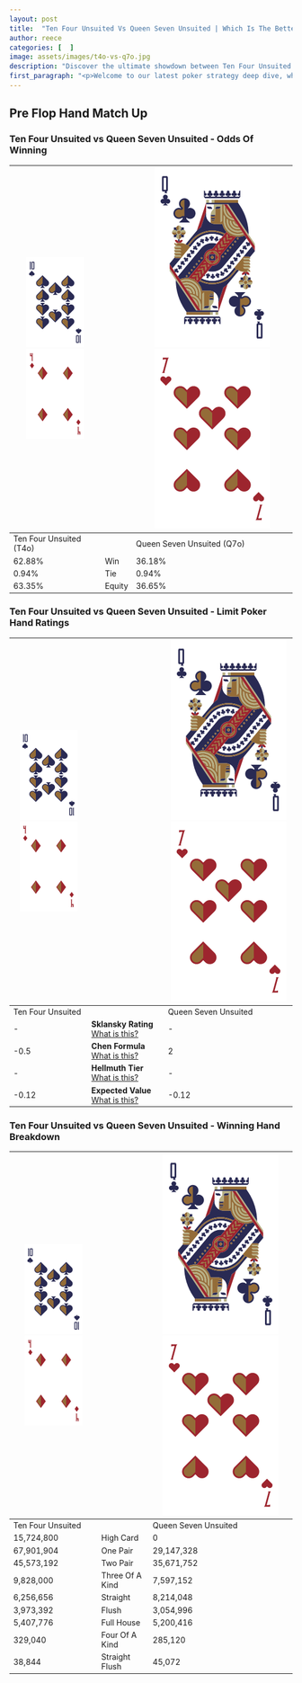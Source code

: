 ```yaml
---
layout: post
title:  "Ten Four Unsuited Vs Queen Seven Unsuited | Which Is The Better Hand In Poker? A Complete Guide"
author: reece
categories: [  ]
image: assets/images/t4o-vs-q7o.jpg
description: "Discover the ultimate showdown between Ten Four Unsuited and Queen Seven Unsuited in poker! Uncover the odds, strategies, and scenarios where one hand triumphs over the other. Get ready to up your poker game with this thrilling analysis."
first_paragraph: "<p>Welcome to our latest poker strategy deep dive, where we're pitting two distinct hands against each other in a high-stakes showdown: Ten Four Unsuited vs Queen Seven Unsuited.</p><p>In the dynamic world of poker, every decision counts, and knowing which hand holds the upper hand is key to your success at the table.</p><p>In this article, we'll dissect these two hands, explore the scenarios where one dominates the other, and equip you with the knowledge to make strategic choices that can tip the odds in your favor.</p><p>Get ready to unravel the intriguing dynamics of these poker hands and elevate your game to new heights.</p>"
---
```




[comment]: # (sp0)

## Pre Flop Hand Match Up

<div class="table hand-ratings" markdown="1"> 



### Ten Four Unsuited vs Queen Seven Unsuited - Odds Of Winning


    
| ![image info](assets/images/hand1/T.png) ![image info](assets/images/hand1/4o.png) |  | ![image info](assets/images/hand2/Q.png) ![image info](assets/images/hand2/7o.png) |
| -------- | -------- | -------- |
| Ten Four Unsuited (T4o) |  | Queen Seven Unsuited (Q7o) |
| 62.88% | Win | 36.18% |
| 0.94% | Tie | 0.94% |
| 63.35% | Equity | 36.65% |




[comment]: # (sp1)



### Ten Four Unsuited vs Queen Seven Unsuited - Limit Poker Hand Ratings


    
| ![image info](assets/images/hand1/T.png) ![image info](assets/images/hand1/4o.png) |  | ![image info](assets/images/hand2/Q.png) ![image info](assets/images/hand2/7o.png) |
| -------- | -------- | -------- |
| Ten Four Unsuited |  | Queen Seven Unsuited |
| - | **Sklansky Rating** [What is this?](/sklansky-rating-explained) | - |
| -0.5 | **Chen Formula** [What is this?](/chen-formula-explained) | 2 |
| - | **Hellmuth Tier** [What is this?](/Hellmuth-tier-explained) | - |
| -0.12 | **Expected Value** [What is this?](/expected-value-explained) | -0.12 |




[comment]: # (sp2)



### Ten Four Unsuited vs Queen Seven Unsuited - Winning Hand Breakdown


    
| ![image info](assets/images/hand1/T.png) ![image info](assets/images/hand1/4o.png) |  | ![image info](assets/images/hand2/Q.png) ![image info](assets/images/hand2/7o.png) |
| -------- | -------- | -------- |
| Ten Four Unsuited |  | Queen Seven Unsuited |
| 15,724,800 | High Card | 0 |
| 67,901,904 | One Pair | 29,147,328 |
| 45,573,192 | Two Pair | 35,671,752 |
| 9,828,000 | Three Of A Kind | 7,597,152 |
| 6,256,656 | Straight | 8,214,048 |
| 3,973,392 | Flush | 3,054,996 |
| 5,407,776 | Full House | 5,200,416 |
| 329,040 | Four Of A Kind | 285,120 |
| 38,844 | Straight Flush | 45,072 |




[comment]: # (sp3)



</div>

[comment]: # (sp4)



[comment]: # (sp5)


